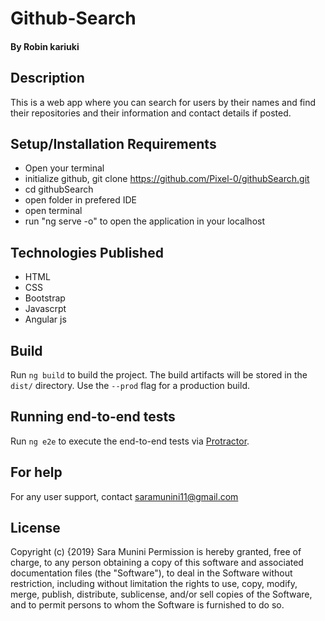 # Github-Search

#### By Robin kariuki

## Description
This is a web app where you can search for users by their names and find their repositories and their information and contact details if posted.


## Setup/Installation Requirements
- Open your terminal
- initialize github, git clone https://github.com/Pixel-0/githubSearch.git
- cd githubSearch
- open folder in prefered IDE
- open terminal
- run "ng serve -o" to open the application in your localhost

## Technologies Published
- HTML
- CSS
- Bootstrap
- Javascrpt
- Angular js

## Build
Run `ng build` to build the project. The build artifacts will be stored in the `dist/` directory. Use the `--prod` flag for a production build.


## Running end-to-end tests
Run `ng e2e` to execute the end-to-end tests via [Protractor](http://www.protractortest.org/).

## For help
For any user support, contact saramunini11@gmail.com

## License
Copyright (c) {2019} Sara Munini Permission is hereby granted, free of charge, to any person obtaining a copy of this software and associated documentation files (the "Software"), to deal in the Software without restriction, including without limitation the rights to use, copy, modify, merge, publish, distribute, sublicense, and/or sell copies of the Software, and to permit persons to whom the Software is furnished to do so.
